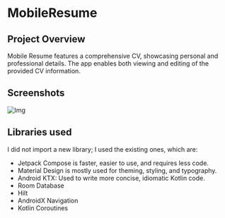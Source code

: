 # MobileResume

## Project Overview
Mobile Resume features a comprehensive CV, showcasing personal and professional details. The app enables both viewing and editing of the provided CV information.

## Screenshots
![Img](https://github.com/Abbanks/MobileResume/assets/51162743/98cd9586-6694-4361-bb46-5c244b616ec5)

## Libraries used
I did not import a new library; I used the existing ones, which are:
- Jetpack Compose is faster, easier to use, and requires less code.
- Material Design is mostly used for theming, styling, and typography.
- Android KTX: Used to write more concise, idiomatic Kotlin code.
- Room Database
- Hilt
- AndroidX Navigation
- Kotlin Coroutines
